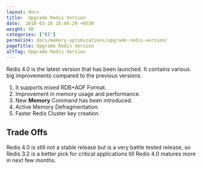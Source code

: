```yaml
---
layout: docs
title:  Upgrade Redis Version
date:  2018-03-26 16:49:29 +0530
weight: 40
categories: ["RI"]
permalink: docs/memory-optimizations/upgrade-redis-version/
pageTitle: Upgrade Redis Version
altTag: Upgrade Redis Version
---
```

Redis 4.0 is the latest version that has been launched. It contains various big improvements compared to the previous versions.

1. It supports mixed RDB+AOF Format.
1. Improvement in memory usage and performance.
1. New **Memory** Command has been introduced.
1. Active Memory Defragmentation.
1. Faster Redis Cluster key creation.

## Trade Offs

Redis 4.0 is still not a stable release but is a very battle tested release, so Redis 3.2 is a better pick for critical applications till Redis 4.0 matures more in next few months.
